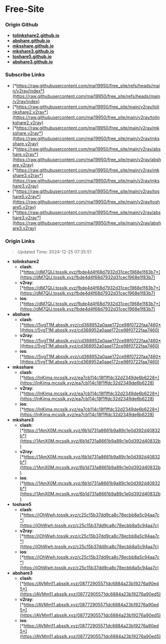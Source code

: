 # Free-Site

### Origin Github

- [**tolinkshare2.github.io**](https://github.com/tolinkshare2/tolinkshare2.github.io)
- [**abshare.github.io**](https://github.com/abshare/abshare.github.io)
- [**mksshare.github.io**](https://github.com/mksshare/mksshare.github.io)
- [**mkshare3.github.io**](https://github.com/mkshare3/mkshare3.github.io)
- [**toshare5.github.io**](https://github.com/toshare5/toshare5.github.io)
- [**abshare3.github.io**](https://github.com/abshare3/abshare3.github.io)

### Subscribe Links

- [*https://raw.githubusercontent.com/mai19950/free_site/refs/heads/main/v2ray/index*](https://raw.githubusercontent.com/mai19950/free_site/refs/heads/main/v2ray/index)
- [*https://raw.githubusercontent.com/mai19950/free_site/main/v2ray/tolinkshare2.v2ray*](https://raw.githubusercontent.com/mai19950/free_site/main/v2ray/tolinkshare2.v2ray)
- [*https://raw.githubusercontent.com/mai19950/free_site/main/v2ray/mksshare.v2ray*](https://raw.githubusercontent.com/mai19950/free_site/main/v2ray/mksshare.v2ray)
- [*https://raw.githubusercontent.com/mai19950/free_site/main/v2ray/abshare.v2ray*](https://raw.githubusercontent.com/mai19950/free_site/main/v2ray/abshare.v2ray)
- [*https://raw.githubusercontent.com/mai19950/free_site/main/v2ray/mkshare3.v2ray*](https://raw.githubusercontent.com/mai19950/free_site/main/v2ray/mkshare3.v2ray)
- [*https://raw.githubusercontent.com/mai19950/free_site/main/v2ray/toshare5.v2ray*](https://raw.githubusercontent.com/mai19950/free_site/main/v2ray/toshare5.v2ray)
- [*https://raw.githubusercontent.com/mai19950/free_site/main/v2ray/abshare3.v2ray*](https://raw.githubusercontent.com/mai19950/free_site/main/v2ray/abshare3.v2ray)

### Origin Links

> Updated Time: 2024-12-25 07:35:51

- **tolinkshare2**
  - **clash**: [*https://dM7QIJ.tosslk.xyz/fbde4d4f68d7932d31cec1968e1f83b7*](https://dM7QIJ.tosslk.xyz/fbde4d4f68d7932d31cec1968e1f83b7)
  - **v2ray**: [*https://dM7QIJ.tosslk.xyz/fbde4d4f68d7932d31cec1968e1f83b7*](https://dM7QIJ.tosslk.xyz/fbde4d4f68d7932d31cec1968e1f83b7)
  - **ios**: [*https://dM7QIJ.tosslk.xyz/fbde4d4f68d7932d31cec1968e1f83b7*](https://dM7QIJ.tosslk.xyz/fbde4d4f68d7932d31cec1968e1f83b7)
- **abshare**
  - **clash**: [*https://5vgT1M.absslk.xyz/cd368952a0aae172ce98f0722faa7460*](https://5vgT1M.absslk.xyz/cd368952a0aae172ce98f0722faa7460)
  - **v2ray**: [*https://5vgT1M.absslk.xyz/cd368952a0aae172ce98f0722faa7460*](https://5vgT1M.absslk.xyz/cd368952a0aae172ce98f0722faa7460)
  - **ios**: [*https://5vgT1M.absslk.xyz/cd368952a0aae172ce98f0722faa7460*](https://5vgT1M.absslk.xyz/cd368952a0aae172ce98f0722faa7460)
- **mksshare**
  - **clash**: [*https://InKima.mcsslk.xyz/ea7cb114c18f1ffdc32d2349de6b6228*](https://InKima.mcsslk.xyz/ea7cb114c18f1ffdc32d2349de6b6228)
  - **v2ray**: [*https://InKima.mcsslk.xyz/ea7cb114c18f1ffdc32d2349de6b6228*](https://InKima.mcsslk.xyz/ea7cb114c18f1ffdc32d2349de6b6228)
  - **ios**: [*https://InKima.mcsslk.xyz/ea7cb114c18f1ffdc32d2349de6b6228*](https://InKima.mcsslk.xyz/ea7cb114c18f1ffdc32d2349de6b6228)
- **mkshare3**
  - **clash**: [*https://1AmX0M.mcsslk.xyz/6b1d731a8661b9a89c1e0d392d40832b*](https://1AmX0M.mcsslk.xyz/6b1d731a8661b9a89c1e0d392d40832b)
  - **v2ray**: [*https://1AmX0M.mcsslk.xyz/6b1d731a8661b9a89c1e0d392d40832b*](https://1AmX0M.mcsslk.xyz/6b1d731a8661b9a89c1e0d392d40832b)
  - **ios**: [*https://1AmX0M.mcsslk.xyz/6b1d731a8661b9a89c1e0d392d40832b*](https://1AmX0M.mcsslk.xyz/6b1d731a8661b9a89c1e0d392d40832b)
- **toshare5**
  - **clash**: [*https://jOhWwh.tosslk.xyz/c25c15b37dd9ca8c78ecbb8a5c94aa7c*](https://jOhWwh.tosslk.xyz/c25c15b37dd9ca8c78ecbb8a5c94aa7c)
  - **v2ray**: [*https://jOhWwh.tosslk.xyz/c25c15b37dd9ca8c78ecbb8a5c94aa7c*](https://jOhWwh.tosslk.xyz/c25c15b37dd9ca8c78ecbb8a5c94aa7c)
  - **ios**: [*https://jOhWwh.tosslk.xyz/c25c15b37dd9ca8c78ecbb8a5c94aa7c*](https://jOhWwh.tosslk.xyz/c25c15b37dd9ca8c78ecbb8a5c94aa7c)
- **abshare3**
  - **clash**: [*https://AVMm11.absslk.xyz/08772905571dc6884a23b19276a90ed5*](https://AVMm11.absslk.xyz/08772905571dc6884a23b19276a90ed5)
  - **v2ray**: [*https://AVMm11.absslk.xyz/08772905571dc6884a23b19276a90ed5*](https://AVMm11.absslk.xyz/08772905571dc6884a23b19276a90ed5)
  - **ios**: [*https://AVMm11.absslk.xyz/08772905571dc6884a23b19276a90ed5*](https://AVMm11.absslk.xyz/08772905571dc6884a23b19276a90ed5)

